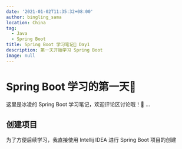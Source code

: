 ```yaml
---
date: '2021-01-02T11:35:32+08:00'
author: bingling_sama
location: China
tag:
  - Java
  - Spring Boot
title: Spring Boot 学习笔记📔 Day1
description: 第一天开始学习 Spring Boot
image: null
---
```

# Spring Boot 学习的第一天📔
这里是冰凌的 Spring Boot 学习笔记，欢迎评论区讨论哦！🎉
...

## 创建项目
为了方便后续学习，我直接使用 Intellij IDEA 进行 Spring Boot 项目的创建

